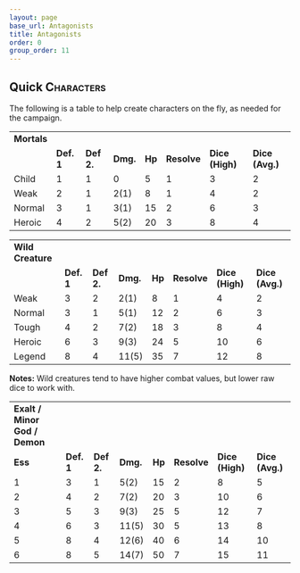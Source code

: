 ```yaml
---
layout: page
base_url: Antagonists
title: Antagonists
order: 0
group_order: 11
---
```


Quick **<span class="smallcaps">Characters</span>**
---------------------------------------------------

The following is a table to help create characters on the fly, as needed
for the campaign.

|             |            |            |          |        |             |                 |                 |
|-------------|------------|------------|----------|--------|-------------|-----------------|-----------------|
| **Mortals** |            |            |          |        |             |                 |                 |
|             | **Def. 1** | **Def 2.** | **Dmg.** | **Hp** | **Resolve** | **Dice (High)** | **Dice (Avg.)** |
| Child       | 1          | 1          | 0        | 5      | 1           | 3               | 2               |
| Weak        | 2          | 1          | 2(1)     | 8      | 1           | 4               | 2               |
| Normal      | 3          | 1          | 3(1)     | 15     | 2           | 6               | 3               |
| Heroic      | 4          | 2          | 5(2)     | 20     | 3           | 8               | 4               |

|                   |            |            |          |        |             |                 |                 |
|-------------------|------------|------------|----------|--------|-------------|-----------------|-----------------|
| **Wild Creature** |            |            |          |        |             |                 |                 |
|                   | **Def. 1** | **Def 2.** | **Dmg.** | **Hp** | **Resolve** | **Dice (High)** | **Dice (Avg.)** |
| Weak              | 3          | 2          | 2(1)     | 8      | 1           | 4               | 2               |
| Normal            | 3          | 1          | 5(1)     | 12     | 2           | 6               | 3               |
| Tough             | 4          | 2          | 7(2)     | 18     | 3           | 8               | 4               |
| Heroic            | 6          | 3          | 9(3)     | 24     | 5           | 10              | 6               |
| Legend            | 8          | 4          | 11(5)    | 35     | 7           | 12              | 8               |

**Notes:** Wild creatures tend to have higher combat values, but lower
raw dice to work with.

|                               |            |            |          |        |             |                 |                 |
|-------------------------------|------------|------------|----------|--------|-------------|-----------------|-----------------|
| **Exalt / Minor God / Demon** |            |            |          |        |             |                 |                 |
| **Ess**                       | **Def. 1** | **Def 2.** | **Dmg.** | **Hp** | **Resolve** | **Dice (High)** | **Dice (Avg.)** |
| 1                             | 3          | 1          | 5(2)     | 15     | 2           | 8               | 5               |
| 2                             | 4          | 2          | 7(2)     | 20     | 3           | 10              | 6               |
| 3                             | 5          | 3          | 9(3)     | 25     | 5           | 12              | 7               |
| 4                             | 6          | 3          | 11(5)    | 30     | 5           | 13              | 8               |
| 5                             | 8          | 4          | 12(6)    | 40     | 6           | 14              | 10              |
| 6                             | 8          | 5          | 14(7)    | 50     | 7           | 15              | 11              |
